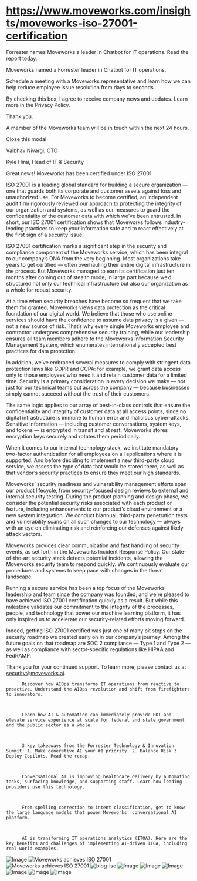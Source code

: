 # https://www.moveworks.com/insights/moveworks-iso-27001-certification

Forrester names Moveworks a leader in Chatbot for IT operations. Read the report today.

Moveworks named a Forrester leader in Chatbot for IT operations. 

Schedule a meeting with a Moveworks representative and learn how we can help reduce employee issue resolution from days to seconds.

By checking this box, I agree to receive company news and updates. Learn more in the Privacy Policy.

Thank you.

A member of the Moveworks team will be in touch within the next 24 hours.



  Close this modal
  



Vaibhav Nivargi, CTO



Kyle Hirai, Head of IT & Security


Great news! Moveworks has been certified under ISO 27001. 

ISO 27001 is a leading global standard for building a secure organization — one that guards both its corporate and customer assets against loss and unauthorized use. For Moveworks to become certified, an independent audit firm rigorously reviewed our approach to protecting the integrity of our organization and systems, as well as our measures to guard the confidentiality of the customer data with which we’ve been entrusted. In short, our ISO 27001 certification shows that Moveworks follows industry-leading practices to keep your information safe and to react effectively at the first sign of a security issue.



ISO 27001 certification marks a significant step in the security and compliance component of the Moveworks service, which has been integral to our company’s DNA from the very beginning. Most organizations take years to get certified — often overhauling their entire digital infrastructure in the process. But Moveworks managed to earn its certification just ten months after coming out of stealth mode, in large part because we’d structured not only our technical infrastructure but also our organization as a whole for robust security. 

At a time when security breaches have become so frequent that we take them for granted, Moveworks views data protection as the critical foundation of our digital world. We believe that those who use online services should have the confidence to assume data privacy is a given — not a new source of risk. That’s why every single Moveworks employee and contractor undergoes comprehensive security training, while our leadership ensures all team members adhere to the Moveworks Information Security Management System, which enumerates internationally accepted best practices for data protection.

In addition, we’ve embraced several measures to comply with stringent data protection laws like GDPR and CCPA: for example, we grant data access only to those employees who need it and retain customer data for a limited time. Security is a primary consideration in every decision we make — not just for our technical teams but across the company — because businesses simply cannot succeed without the trust of their customers. 

The same logic applies to our array of best-in-class controls that ensure the confidentiality and integrity of customer data at all access points, since no digital infrastructure is immune to human error and malicious cyber-attacks. Sensitive information — including customer conversations, system keys, and tokens — is encrypted in transit and at rest. Moveworks stores encryption keys securely and rotates them periodically.

When it comes to our internal technology stack, we institute mandatory two-factor authentication for all employees on all applications where it is supported. And before deciding to implement a new third-party cloud service, we assess the type of data that would be stored there, as well as that vendor’s security practices to ensure they meet our high standards.

Moveworks’ security readiness and vulnerability management efforts span our product lifecycle, from security-focused design reviews to external and internal security testing. During the product planning and design phase, we consider the potential security risks associated with each product or feature, including enhancements to our product’s cloud environment or a new system integration. We conduct biannual, third-party penetration tests and vulnerability scans on all such changes to our technology — always with an eye on eliminating risk and reinforcing our defenses against likely attack vectors.

Moveworks provides clear communication and fast handling of security events, as set forth in the Moveworks Incident Response Policy. Our state-of-the-art security stack detects potential incidents, allowing the Moveworks security team to respond quickly. We continuously evaluate our procedures and systems to keep pace with changes in the threat landscape.

Running a secure service has been a top focus of the Moveworks leadership and team since the company was founded, and we're pleased to have achieved ISO 27001 certification quickly as a result. But while this milestone validates our commitment to the integrity of the processes, people, and technology that power our machine learning platform, it has only inspired us to accelerate our security-related efforts moving forward. 

Indeed, getting ISO 27001 certified was just one of many pit stops on the security roadmap we created early on in our company’s journey. Among the future goals on that roadmap are SOC 2 compliance — Type 1 and Type 2 — as well as compliance with sector-specific regulations like HIPAA and FedRAMP.

Thank you for your continued support. To learn more, please contact us at security@moveworks.ai.


          Discover how AIOps transforms IT operations from reactive to proactive. Understand the AIOps revolution and shift from firefighters to innovators.
        


          Learn how AI & automation can immediately provide ROI and elevate service experience at scale for federal and state government and the public sector as a whole.
        


          3 key takeaways from the Forrester Technology & Innovation Summit: 1. Make generative AI your #1 priority. 2. Balance Risk 3. Deploy Copilots. Read the recap.
        


          Conversational AI is improving healthcare delivery by automating tasks, surfacing knowledge, and supporting staff. Learn how leading providers use this technology.
        


          From spelling correction to intent classification, get to know the large language models that power Moveworks' conversational AI platform.
        


          AI is transforming IT operations analytics (ITOA). Here are the key benefits and challenges of implementing AI-driven ITOA, including real-world examples.
        



![Image](https://www.moveworks.com/hubfs/img/site/qr-demo.png)
![Moveworks achieves ISO 27001](https://www.moveworks.com/hubfs/11_MW_Blog_Feature_ISOcertification.png)
![Moveworks achieves ISO 27001](https://www.moveworks.com/hubfs/11_MW_Blog_Feature_ISOcertification.png)
![blog-iso](https://www.moveworks.com/hs-fs/hubfs/blog-iso.png?width=600&name=blog-iso.png)
![Image](https://www.moveworks.com/hs-fs/hubfs/AIOps-featured-image.png?length=50&name=AIOps-featured-image.png)
![Image](https://www.moveworks.com/hs-fs/hubfs/Public-Sector-Convo-AI.png?length=50&name=Public-Sector-Convo-AI.png)
![Image](https://www.moveworks.com/hs-fs/hubfs/Forrester%20T%26I%20%281%29.png?length=50&name=Forrester%20T&I%20%281%29.png)
![Image](https://www.moveworks.com/hs-fs/hubfs/healthcare-test.png?length=50&name=healthcare-test.png)
![Image](https://www.moveworks.com/hs-fs/hubfs/Moveworks_LLM_Feature.png?length=50&name=Moveworks_LLM_Feature.png)
![Image](https://www.moveworks.com/hs-fs/hubfs/ITOA_feature.png?length=50&name=ITOA_feature.png)
